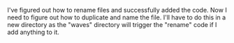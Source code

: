 I've figured out how to rename files and successfully added the code. Now I need to figure out how to duplicate and name the file. I'll have to do this in a new directory as the "waves" directory will trigger the "rename" code if I add anything to it. 
